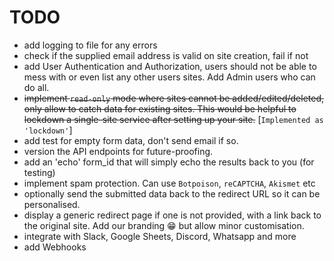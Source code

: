 # TODO

- add logging to file for any errors
- check if the supplied email address is valid on site creation, fail if not
- add User Authentication and Authorization, users should not be able to mess
  with or even list any other users sites. Add Admin users who can do all.
- ~~implement `read-only` mode where sites cannot be added/edited/deleted, only
  allow to catch data for existing sites. This would be helpful to lockdown a
  single-site service after setting up your site.~~ [`Implemented as
  'lockdown'`]
- add test for empty form data, don't send email if so.
- version the API endpoints for future-proofing.
- add an 'echo' form_id that will simply echo the results back to you (for
  testing)
- implement spam protection. Can use `Botpoison`, `reCAPTCHA`, `Akismet` etc
- optionally send the submitted data back to the redirect URL so it can be
  personalised.
- display a generic redirect page if one is not provided, with a link back to
  the original site. Add our branding 😁 but allow minor customisation.
- integrate with Slack, Google Sheets, Discord, Whatsapp and more
- add Webhooks
